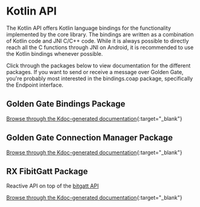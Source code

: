 Kotlin API
==========

The Kotlin API offers Kotlin language bindings for the functionality
implemented by the core library. The bindings are written as a combination
of Kotlin code and JNI C/C++ code. While it is always possible to directly
reach all the C functions through JNI on Android, it is recommended to use
the Kotlin bindings whenever possible.

Click through the packages below to view documentation for the different
packages.
If you want to send or receive a message over Golden Gate, you're probably most
interested in the bindings.coap package, specifically the Endpoint interface.

Golden Gate Bindings Package
----------------------------

[Browse through the Kdoc-generated documentation](javadoc/GoldenGateBindings/-golden-gate-bindings/index.html){:target="_blank"}

Golden Gate Connection Manager Package
--------------------------------------

[Browse through the Kdoc-generated documentation](javadoc/GoldenGateConnectionManager/-golden-gate-connection-manager/index.html){:target="_blank"}

RX FibitGatt Package
--------------------

Reactive API on top of the [bitgatt API](https://github.com/Fitbit/bitgatt)

[Browse through the Kdoc-generated documentation](javadoc/RxFitbitGatt/-rx-fitbit-gatt/index.html){:target="_blank"}
